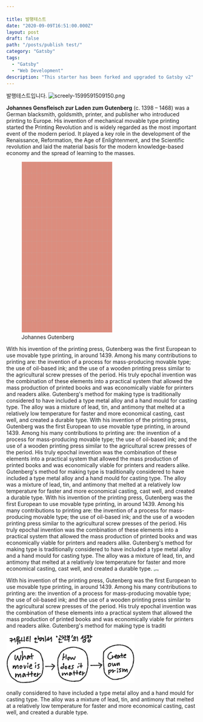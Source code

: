 ```yaml
---

title: 발행테스트
date: "2020-09-09T16:51:00.000Z"
layout: post
draft: false
path: "/posts/publish test/"
category: "Gatsby"
tags:
  - "Gatsby"
  - "Web Development"
description: "This starter has been forked and upgraded to Gatsby v2"
---
```


발행테스트입니다.
![screely-1599591509150.png](./screely-1599591509150.png)

**Johannes Gensfleisch zur Laden zum Gutenberg** (c. 1398 – 1468) was a German blacksmith, goldsmith, printer, and publisher who introduced printing to Europe. His invention of mechanical movable type printing started the Printing Revolution and is widely regarded as the most important event of the modern period. It played a key role in the development of the Renaissance, Reformation, the Age of Enlightenment, and the Scientific revolution and laid the material basis for the modern knowledge-based economy and the spread of learning to the masses.
<figure class="float-right" style="width: 240px">
	<img src="./memopad-red.jpg" alt="Gutenberg">
	<figcaption>Johannes Gutenberg</figcaption>
</figure>
With his invention of the printing press, Gutenberg was the first European to use movable type printing, in around 1439. Among his many contributions to printing are: the invention of a process for mass-producing movable type; the use of oil-based ink; and the use of a wooden printing press similar to the agricultural screw presses of the period. His truly epochal invention was the combination of these elements into a practical system that allowed the mass production of printed books and was economically viable for printers and readers alike. Gutenberg's method for making type is traditionally considered to have included a type metal alloy and a hand mould for casting type. The alloy was a mixture of lead, tin, and antimony that melted at a relatively low temperature for faster and more economical casting, cast well, and created a durable type.
With his invention of the printing press, Gutenberg was the first European to use movable type printing, in around 1439. Among his many contributions to printing are: the invention of a process for mass-producing movable type; the use of oil-based ink; and the use of a wooden printing press similar to the agricultural screw presses of the period. His truly epochal invention was the combination of these elements into a practical system that allowed the mass production of printed books and was economically viable for printers and readers alike. Gutenberg's method for making type is traditionally considered to have included a type metal alloy and a hand mould for casting type. The alloy was a mixture of lead, tin, and antimony that melted at a relatively low temperature for faster and more economical casting, cast well, and created a durable type.
With his invention of the printing press, Gutenberg was the first European to use movable type printing, in around 1439. Among his many contributions to printing are: the invention of a process for mass-producing movable type; the use of oil-based ink; and the use of a wooden printing press similar to the agricultural screw presses of the period. His truly epochal invention was the combination of these elements into a practical system that allowed the mass production of printed books and was economically viable for printers and readers alike. Gutenberg's method for making type is traditionally considered to have included a type metal alloy and a hand mould for casting type. The alloy was a mixture of lead, tin, and antimony that melted at a relatively low temperature for faster and more economical casting, cast well, and created a durable type.

<img src="https://s3.us-west-2.amazonaws.com/secure.notion-static.com/9e8ec6fd-37c0-461f-902f-ceda224ca4e4/Untitled.png?X-Amz-Algorithm=AWS4-HMAC-SHA256&amp;X-Amz-Credential=AKIAT73L2G45O3KS52Y5%2F20200909%2Fus-west-2%2Fs3%2Faws4_request&amp;X-Amz-Date=20200909T065650Z&amp;X-Amz-Expires=86400&amp;X-Amz-Signature=1bc22d2b1cd80efb7f661dc5f01888c17ca77ad71505a3702f9a400367a21180&amp;X-Amz-SignedHeaders=host&amp;response-content-disposition=filename%20%3D%22Untitled.png%22" alt="img" style="zoom:33%;" />

With his invention of the printing press, Gutenberg was the first European to use movable type printing, in around 1439. Among his many contributions to printing are: the invention of a process for mass-producing movable type; the use of oil-based ink; and the use of a wooden printing press similar to the agricultural screw presses of the period. His truly epochal invention was the combination of these elements into a practical system that allowed the mass production of printed books and was economically viable for printers and readers alike. Gutenberg's method for making type is traditi

<img src="Untitled.png" alt="Untitled" style="zoom:33%;" />

onally considered to have included a type metal alloy and a hand mould for casting type. The alloy was a mixture of lead, tin, and antimony that melted at a relatively low temperature for faster and more economical casting, cast well, and created a durable type.